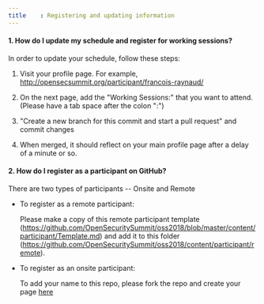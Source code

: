 ```yaml
---
title    : Registering and updating information
---
```


#### 1. How do I update my schedule and register for working sessions?
In order to update your schedule, follow these steps:

  1. Visit your profile page. For example, http://opensecsummit.org/participant/francois-raynaud/

  4. On the next page, add the "Working Sessions:" that you want to attend. (Please have a tab space after the colon ":")

  5. "Create a new branch for this commit and start a pull request" and commit changes

  6. When merged, it should reflect on your main profile page after a delay of a minute or so.


#### 2. How do I register as a participant on GitHub?

There are two types of participants -- Onsite and Remote

- To register as a remote participant:

   Please make a copy of this remote participant template (https://github.com/OpenSecuritySummit/oss2018/blob/master/content/participant/Template.md) and add it to this folder (https://github.com/OpenSecuritySummit/oss2018/content/participant/remote).

- To register as an onsite participant:

   To add your name to this repo, please fork the repo and create your page [here](https://github.com/OpenSecuritySummit/oss2018/blob/master/content/participant)



